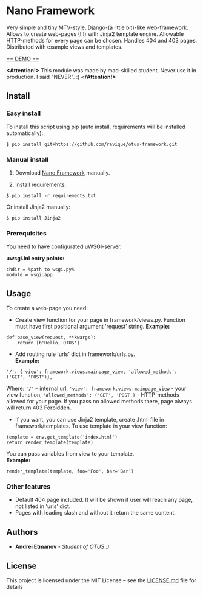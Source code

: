 # Nano Framework

Very simple and tiny MTV-style, Django-(a little bit)-like web-framework. Allows to create web-pages (!!!) with Jinja2 template engine. Allowable HTTP-methods for every page can be chosen. 
Handles 404 and 403 pages.  
Distributed with example views and templates.

[== DEMO ==](http://otus.space-coding.com)

**<Attention!>** This module was made by mad-skilled student. Never use it in production. I said "NEVER". :) **</Attention!>**

## Install
### Easy install

To install this script using pip (auto install, requirements will be installed automatically):
```
$ pip install git+https://github.com/ravique/otus-framework.git
```

### Manual install

1. Download [Nano Framework](https://github.com/ravique/otus-framework/archive/master.zip) manually.

2. Install requirements:

```
$ pip install -r requirements.txt
```

Or install Jinja2 manually:

```
$ pip install Jinja2
```

### Prerequisites

You need to have configurated uWSGI-server.

**uwsgi.ini entry points:**

```
chdir = %path to wsgi.py%
module = wsgi:app
```

## Usage

To create a web-page you need:
- Create view function for your page in framework/views.py. Function must have first positional 
argument 'request' string.
**Example:**
```
def base_view(request, **kwargs):
    return [b'Hello, OTUS']
```
- Add routing rule 'urls' dict in framework/urls.py.  
**Example:**
```
'/': {'view': framework.views.mainpage_view, 'allowed_methods': ('GET', 'POST')},
```
Where:
`'/'` – internal url, 
`'view': framework.views.mainpage_view` - your view function, 
`'allowed_methods': ('GET', 'POST')` – HTTP-methods allowed for your page. If you pass no allowed methods there, 
page always will return 403 Forbidden.
- If you want, you can use Jinja2 template, create .html file in framework/templates. To use
template in your view function:
```
template = env.get_template('index.html')
return render_template(template)
```
You can pass variables from view to your template.  
**Example:**
```
render_template(template, foo='Foo', bar='Bar')
```

### Other features
- Default 404 page included. It will be shown if user will reach any page, not listed in 'urls' dict.
- Pages with leading slash and without it return the same content.

## Authors

* **Andrei Etmanov** - *Student of OTUS :)*

## License

This project is licensed under the MIT License – see the [LICENSE.md](LICENSE.md) file for details
